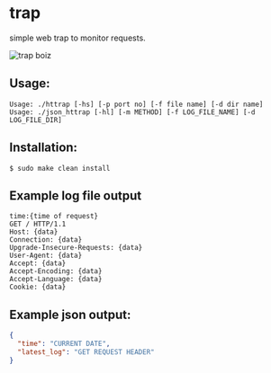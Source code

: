 # trap
simple web trap to monitor requests.

![trap boiz](https://raw.githubusercontent.com/p4p1/trap/master/assets/logo.jpg)

## Usage:
```
Usage: ./httrap [-hs] [-p port no] [-f file name] [-d dir name]
Usage: ./json_httrap [-hl] [-m METHOD] [-f LOG_FILE_NAME] [-d LOG_FILE_DIR]
```

## Installation:
```
$ sudo make clean install
```

## Example log file output
```
time:{time of request}
GET / HTTP/1.1
Host: {data}
Connection: {data}
Upgrade-Insecure-Requests: {data}
User-Agent: {data}
Accept: {data}
Accept-Encoding: {data}
Accept-Language: {data}
Cookie: {data}
```

## Example json output:
``` json
{
  "time": "CURRENT DATE",
  "latest_log": "GET REQUEST HEADER"
}
```

